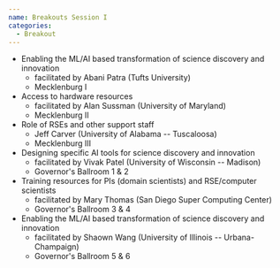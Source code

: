 ```yaml
---
name: Breakouts Session I
categories:
  - Breakout
---
```



- Enabling the ML/AI based transformation of science discovery and innovation 
  - facilitated by Abani Patra (Tufts University)
  - Mecklenburg I
- Access to hardware resources
  - facilitated by Alan Sussman (University of Maryland)
  - Mecklenburg II
- Role of RSEs and other support staff
  - Jeff Carver (University of Alabama -- Tuscaloosa)
  - Mecklenburg III
- Designing specific AI tools for science discovery and innovation
  - facilitated by Vivak Patel (University of Wisconsin -- Madison)
  - Governor's Ballroom 1 & 2
- Training resources for PIs (domain scientists) and RSE/computer scientists
  - facilitated by Mary Thomas (San Diego Super Computing Center)
  - Governor's Ballroom 3 & 4
- Enabling the ML/AI based transformation of science discovery and innovation 
  - facilitated by Shaown Wang (University of Illinois -- Urbana-Champaign)
  - Governor's Ballroom 5 & 6
